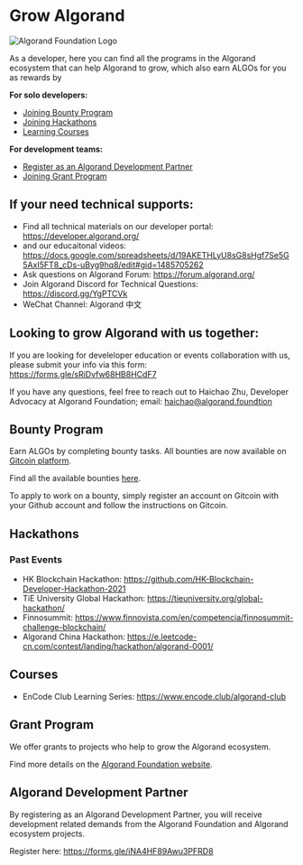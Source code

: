 # Grow Algorand

![Algorand Foundation Logo](img/logo.png)

As a developer, here you can find all the programs in the Algorand ecosystem that can help Algorand to grow, which also earn ALGOs for you as rewards by

**For solo developers:**
- [Joining Bounty Program](#Bounty-Program)
- [Joining Hackathons](#Hackathons)
- [Learning Courses](#Courses)

**For development teams:**
- [Register as an Algorand Development Partner](#Algorand-Development-Partner)
- [Joining Grant Program](#Grant-Program)


## If your need technical supports:


* Find all technical materials on our developer portal: https://developer.algorand.org/
* and our educaitonal videos: https://docs.google.com/spreadsheets/d/19AKETHLyU8sG8sHgf7Se5G5AxI5FT8_cDs-uByg9hq8/edit#gid=1485705262
* Ask questions on Algorand Forum: https://forum.algorand.org/
* Join Algorand Discord for Technical Questions: https://discord.gg/YgPTCVk
* WeChat Channel: Algorand 中文

## Looking to grow Algorand with us together:


If you are looking for develeloper education or events collaboration with us, please submit your info via this form: https://forms.gle/sRiDvfw68HB8HCdF7

If you have any questions, feel free to reach out to Haichao Zhu, Developer Advocacy at Algorand Foundation; email: haichao@algorand.foundtion


## Bounty Program

Earn ALGOs by completing bounty tasks.
All bounties are now available on [Gitcoin platform](https://gitcoin.co/).

Find all the available bounties [here](https://gitcoin.co/explorer?network=mainnet&idx_status=open&applicants=ALL&order_by=null&org=algorand).

To apply to work on a bounty, simply register an account on Gitcoin with your Github account and follow the instructions on Gitcoin.


## Hackathons

### Past Events

* HK Blockchain Hackathon: https://github.com/HK-Blockchain-Developer-Hackathon-2021
* TiE University Global Hackathon: https://tieuniversity.org/global-hackathon/
* Finnosummit: https://www.finnovista.com/en/competencia/finnosummit-challenge-blockchain/
* Algorand China Hackathon: https://e.leetcode-cn.com/contest/landing/hackathon/algorand-0001/

## Courses

* EnCode Club Learning Series: https://www.encode.club/algorand-club


## Grant Program

We offer grants to projects who help to grow the Algorand ecosystem.

Find more details on the [Algorand Foundation website](https://algorand.foundation/grants-program).

## Algorand Development Partner
By registering as an Algorand Development Partner, you will receive development related demands from the Algorand Foundation and Algorand ecosystem projects.

Register here: https://forms.gle/iNA4HF89Awu3PFRD8






